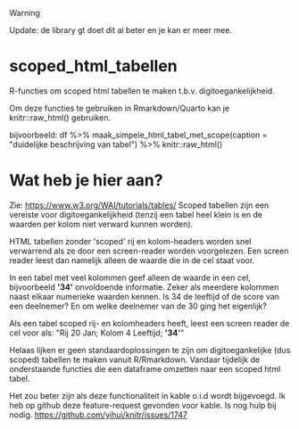 >[!WARNING]
> Update: de library gt doet dit al beter en je kan er meer mee.

# scoped_html_tabellen
R-functies om scoped html tabellen te maken t.b.v. digitoegankelijkheid.

Om deze functies te gebruiken in Rmarkdown/Quarto kan je knitr::raw_html() gebruiken.

bijvoorbeeld:
 df %>% maak_simpele_html_tabel_met_scope(caption = "duidelijke beschrijving van tabel") %>% knitr::raw_html()


# Wat heb je hier aan?
Zie: https://www.w3.org/WAI/tutorials/tables/
Scoped tabellen zijn een vereiste voor digitoegankelijkheid (tenzij een tabel heel klein is en de waarden per kolom niet verward kunnen worden).

HTML tabellen zonder 'scoped' rij en kolom-headers worden snel verwarrend als ze door een screen-reader worden voorgelezen.
Een screen reader leest dan namelijk alleen de waarde die in de cel staat voor.

In een tabel met veel kolommen geef alleen de waarde in een cel, bijvoorbeeld  **'34'** onvoldoende informatie.
Zeker als meerdere kolommen naast elkaar numerieke waarden kennen. Is 34 de leeftijd of de score van een deelnemer? 
En om welke deelnemer van de 30 ging het eigenlijk?

Als een tabel scoped rij- en kolomheaders heeft, leest een screen reader de cel voor als: "Rij 20 Jan; Kolom 4 Leeftijd; **'34'**"

Helaas lijken er geen standaardoplossingen te zijn om digitoegankelijke (dus scoped) tabellen te maken vanuit R/Rmarkdown.
Vandaar tijdelijk de onderstaande functies die een dataframe omzetten naar een scoped html tabel.

Het zou  beter zijn als deze functionaliteit in kable o.i.d wordt bijgevoegd.
Ik heb op github deze feature-request gevonden voor kable. Is nog hulp bij nodig.  https://github.com/yihui/knitr/issues/1747
